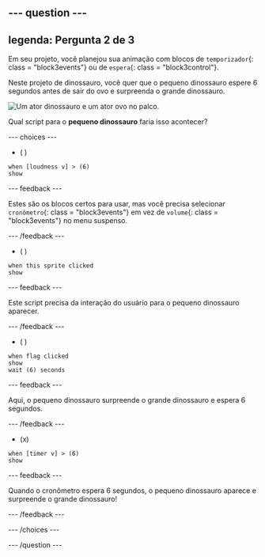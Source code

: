 --- question ---
---
legenda: Pergunta 2 de 3
---

Em seu projeto, você planejou sua animação com blocos de `temporizador`{: class = "block3events"} ou de `espera`{: class = "block3control"}.

Neste projeto de dinossauro, você quer que o pequeno dinossauro espere 6 segundos antes de sair do ovo e surpreenda o grande dinossauro.

![Um ator dinossauro e um ator ovo no palco.](images/quiz-q2.png)

Qual script para o **pequeno dinossauro** faria isso acontecer?

--- choices ---

- ( )
```blocks3
when [loudness v] > (6)
show
```

  --- feedback ---

 Estes são os blocos certos para usar, mas você precisa selecionar `cronômetro`{: class = "block3events"} em vez de `volume`{: class = "block3events"} no menu suspenso.

  --- /feedback ---

- ( )
```blocks3
when this sprite clicked
show
```

  --- feedback ---

Este script precisa da interação do usuário para o pequeno dinossauro aparecer.

  --- /feedback ---

- ( )
```blocks3
when flag clicked
show
wait (6) seconds
```

  --- feedback ---

 Aqui, o pequeno dinossauro surpreende o grande dinossauro e espera 6 segundos.

  --- /feedback ---

- (x)
```blocks3
when [timer v] > (6)
show
```

  --- feedback ---

 Quando o cronômetro espera 6 segundos, o pequeno dinossauro aparece e surpreende o grande dinossauro!

  --- /feedback ---

--- /choices ---

--- /question ---
